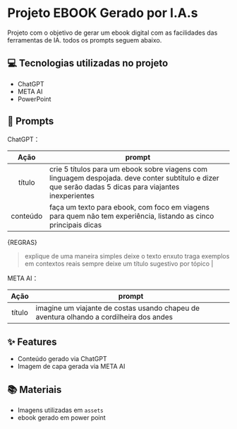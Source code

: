 # Projeto EBOOK Gerado por I.A.s

Projeto com o objetivo de gerar um ebook digital com as facilidades das ferramentas de IA. todos os prompts
seguem abaixo.

## 💻 Tecnologias utilizadas no projeto

- ChatGPT 
- META AI
- PowerPoint

## 🧠 Prompts


ChatGPT：

|   Ação   | prompt                                                                                                                                                                                                                                                                         |
| :------: | ------------------------------------------------------------------------------------------------------------------------------------------------------------------------------------------------------------------------------------------------------------------------------ |
|  título  | crie 5 títulos para um ebook sobre viagens com linguagem despojada. deve conter subtítulo e dizer que serão dadas 5 dicas para viajantes inexperientes                                                    |
| conteúdo | faça um texto para ebook, com foco em viagens para quem não tem experiência, listando as cinco principais dicas

{REGRAS}
>explique de uma maneira simples
>deixe o texto enxuto
>traga exemplos em contextos reais
>sempre deixe um título sugestivo por tópico |


META AI：

|  Ação  | prompt                                                                                 |
| :----: | -------------------------------------------------------------------------------------- |
| título | imagine um viajante de costas usando chapeu de aventura olhando a cordilheira dos andes |

## ✨ Features

- Conteúdo gerado via ChatGPT
- Imagem de capa gerada via META AI

## 📚 Materiais

- Imagens utilizadas em `assets`
- ebook gerado em power point
